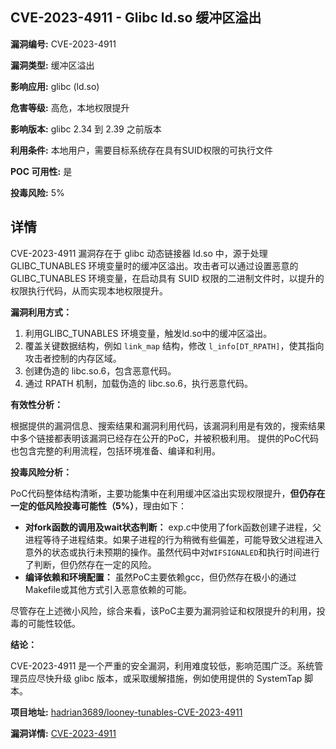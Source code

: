 ## CVE-2023-4911 - Glibc ld.so 缓冲区溢出

**漏洞编号:** CVE-2023-4911

**漏洞类型:** 缓冲区溢出

**影响应用:** glibc (ld.so)

**危害等级:** 高危，本地权限提升

**影响版本:** glibc 2.34 到 2.39 之前版本

**利用条件:** 本地用户，需要目标系统存在具有SUID权限的可执行文件

**POC 可用性:** 是

**投毒风险:** 5%

## 详情

CVE-2023-4911 漏洞存在于 glibc 动态链接器 ld.so 中，源于处理 GLIBC_TUNABLES 环境变量时的缓冲区溢出。攻击者可以通过设置恶意的 GLIBC_TUNABLES 环境变量，在启动具有 SUID 权限的二进制文件时，以提升的权限执行代码，从而实现本地权限提升。

**漏洞利用方式：**

1.  利用GLIBC_TUNABLES 环境变量，触发ld.so中的缓冲区溢出。
2.  覆盖关键数据结构，例如 `link_map` 结构，修改 `l_info[DT_RPATH]`，使其指向攻击者控制的内存区域。
3.  创建伪造的 libc.so.6，包含恶意代码。
4.  通过 RPATH 机制，加载伪造的 libc.so.6，执行恶意代码。

**有效性分析：**

根据提供的漏洞信息、搜索结果和漏洞利用代码，该漏洞利用是有效的，搜索结果中多个链接都表明该漏洞已经存在公开的PoC，并被积极利用。
提供的PoC代码也包含完整的利用流程，包括环境准备、编译和利用。

**投毒风险分析：**

PoC代码整体结构清晰，主要功能集中在利用缓冲区溢出实现权限提升，**但仍存在一定的低风险投毒可能性（5%）**，理由如下：

*   **对fork函数的调用及wait状态判断：**  exp.c中使用了fork函数创建子进程，父进程等待子进程结束。如果子进程的行为稍微有些偏差，可能导致父进程进入意外的状态或执行未预期的操作。虽然代码中对`WIFSIGNALED`和执行时间进行了判断，但仍然存在一定的风险。
*   **编译依赖和环境配置：** 虽然PoC主要依赖gcc，但仍然存在极小的通过Makefile或其他方式引入恶意依赖的可能。

尽管存在上述微小风险，综合来看，该PoC主要为漏洞验证和权限提升的利用，投毒的可能性较低。

**结论：**

CVE-2023-4911 是一个严重的安全漏洞，利用难度较低，影响范围广泛。系统管理员应尽快升级 glibc 版本，或采取缓解措施，例如使用提供的 SystemTap 脚本。

**项目地址:** [hadrian3689/looney-tunables-CVE-2023-4911](https://github.com/hadrian3689/looney-tunables-CVE-2023-4911)

**漏洞详情:** [CVE-2023-4911](https://nvd.nist.gov/vuln/detail/CVE-2023-4911)